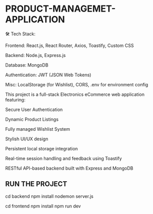 # PRODUCT-MANAGEMET-APPLICATION


🛠️ Tech Stack:

Frontend: React.js, React Router, Axios, Toastify, Custom CSS

Backend: Node.js, Express.js

Database: MongoDB

Authentication: JWT (JSON Web Tokens)

Misc: LocalStorage (for Wishlist), CORS, .env for environment config


This project is a full-stack Electronics eCommerce web application featuring:

Secure User Authentication

Dynamic Product Listings

Fully managed Wishlist System

Stylish UI/UX design

Persistent local storage integration

Real-time session handling and feedback using Toastify

RESTful API-based backend built with Express and MongoDB



RUN THE PROJECT
----------------

cd backend
npm install
nodemon server.js

cd frontend
npm install
npm run dev

